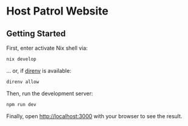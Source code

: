 # Host Patrol Website

## Getting Started

First, enter activate Nix shell via:

```sh
nix develop
```

... or, if [direnv] is available:

```sh
direnv allow
```

Then, run the development server:

```bash
npm run dev
```

Finally, open [http://localhost:3000] with your browser to see the
result.

<!-- REFERENCES -->

[direnv]: https://direnv.net
[http://localhost:3000]: http://localhost:3000

